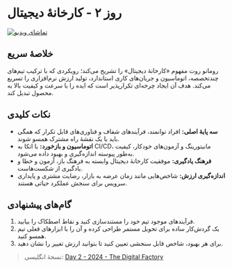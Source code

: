 # روز ۲ - کارخانهٔ دیجیتال

[![تماشای ویدیو](../thumbnails/day2.png)](https://www.youtube.com/watch?v=kW7c6QqV7yI)

## خلاصهٔ سریع
رومانو روت مفهوم «کارخانهٔ دیجیتال» را تشریح می‌کند؛ رویکردی که با ترکیب تیم‌های چندتخصصه، اتوماسیون و جریان‌های کاری استاندارد، تولید ارزش نرم‌افزاری را تسریع می‌کند. هدف آن ایجاد چرخه‌ای تکرارپذیر است که ایده را با سرعت و کیفیت بالا به محصول تبدیل کند.

## نکات کلیدی
- **سه پایهٔ اصلی:** افراد توانمند، فرآیندهای شفاف و فناوری‌های قابل تکرار که همگی باید با یک نقشهٔ راه مشترک همسو شوند.
- **اتوماسیون و بازخورد:** با اتکا به CI/CD، مانیتورینگ و آزمون‌های خودکار، کیفیت به‌طور پیوسته اندازه‌گیری و بهبود داده می‌شود.
- **فرهنگ یادگیری:** موفقیت کارخانهٔ دیجیتال وابسته به فرهنگ باز، آزمون و خطا و یادگیری از شکست‌هاست.
- **اندازه‌گیری ارزش:** شاخص‌هایی مانند زمان عرضه به بازار، رضایت مشتری و پایداری سرویس برای سنجش عملکرد حیاتی هستند.

## گام‌های پیشنهادی
1. فرآیندهای موجود تیم خود را مستندسازی کنید و نقاط اصطکاک را بیابید.
2. یک گردش‌کار ساده برای تحویل مستمر طراحی کرده و آن را با ابزارهای فعلی تیم همسو کنید.
3. برای هر بهبود، شاخص قابل سنجشی تعیین کنید تا بتوانید ارزش تغییر را نشان دهید.

> نسخهٔ انگلیسی: [Day 2 - 2024 - The Digital Factory](../day02.md)
